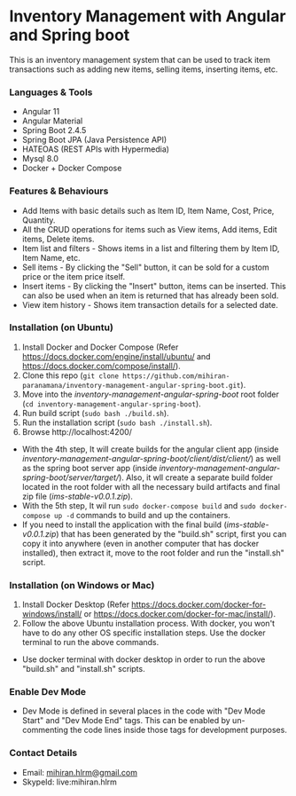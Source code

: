 # Inventory Management with Angular and Spring boot 

This is an inventory management system that can be used to track item transactions such as adding new items, selling items, inserting items, etc.

### Languages & Tools

* Angular 11
* Angular Material
* Spring Boot 2.4.5
* Spring Boot JPA (Java Persistence API)
* HATEOAS (REST APIs with Hypermedia)
* Mysql 8.0
* Docker + Docker Compose

### Features & Behaviours

* Add Items with basic details such as Item ID, Item Name, Cost, Price, Quantity.
* All the CRUD operations for items such as View items, Add items, Edit items, Delete items.
* Item list and filters - Shows items in a list and filtering them by Item ID, Item Name, etc.
* Sell items - By clicking the "Sell" button, it can be sold for a custom price or the item price itself.
* Insert items - By clicking the "Insert" button, items can be inserted. This can also be used when an item is returned that has already been sold.
* View item history - Shows item transaction details for a selected date.

### Installation (on Ubuntu)

1. Install Docker and Docker Compose (Refer https://docs.docker.com/engine/install/ubuntu/ and https://docs.docker.com/compose/install/).
2. Clone this repo (`git clone https://github.com/mihiran-paranamana/inventory-management-angular-spring-boot.git`).
3. Move into the _inventory-management-angular-spring-boot_ root folder (`cd inventory-management-angular-spring-boot`).
4. Run build script (`sudo bash ./build.sh`).
5. Run the installation script (`sudo bash ./install.sh`).
6. Browse http://localhost:4200/

* With the 4th step, It will create builds for the angular client app (inside _inventory-management-angular-spring-boot/client/dist/client/_) as well as the spring boot server app (inside _inventory-management-angular-spring-boot/server/target/_).
Also, it wll create a separate build folder located in the root folder with all the necessary build artifacts and final zip file (_ims-stable-v0.0.1.zip_).
* With the 5th step, It wil run `sudo docker-compose build` and `sudo docker-compose up -d` commands to build and up the containers.
* If you need to install the application with the final build (_ims-stable-v0.0.1.zip_) that has been generated by the "build.sh" script, first you can copy it into anywhere (even in another computer that has docker installed), then extract it, move to the root folder and run the "install.sh" script.

### Installation (on Windows or Mac)

1. Install Docker Desktop (Refer https://docs.docker.com/docker-for-windows/install/ or https://docs.docker.com/docker-for-mac/install/).
2. Follow the above Ubuntu installation process. With docker, you won't have to do any other OS specific installation steps. Use the docker terminal to run the above commands.

* Use docker terminal with docker desktop in order to run the above "build.sh" and "install.sh" scripts.

### Enable Dev Mode

* Dev Mode is defined in several places in the code with "Dev Mode Start" and "Dev Mode End" tags.
  This can be enabled by un-commenting the code lines inside those tags for development purposes.

### Contact Details

* Email: mihiran.hlrm@gmail.com
* SkypeId: live:mihiran.hlrm
